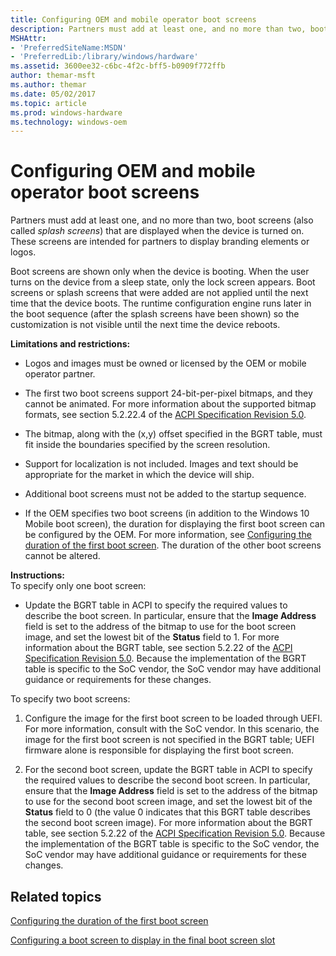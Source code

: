 ```yaml
---
title: Configuring OEM and mobile operator boot screens
description: Partners must add at least one, and no more than two, boot screens (also called splash screens) that are displayed when the device is turned on. These screens are intended for partners to display branding elements or logos.
MSHAttr:
- 'PreferredSiteName:MSDN'
- 'PreferredLib:/library/windows/hardware'
ms.assetid: 3600ee32-c6bc-4f2c-bff5-b0909f772ffb
author: themar-msft
ms.author: themar
ms.date: 05/02/2017
ms.topic: article
ms.prod: windows-hardware
ms.technology: windows-oem
---
```


# Configuring OEM and mobile operator boot screens


Partners must add at least one, and no more than two, boot screens (also called *splash screens*) that are displayed when the device is turned on. These screens are intended for partners to display branding elements or logos.

Boot screens are shown only when the device is booting. When the user turns on the device from a sleep state, only the lock screen appears. Boot screens or splash screens that were added are not applied until the next time that the device boots. The runtime configuration engine runs later in the boot sequence (after the splash screens have been shown) so the customization is not visible until the next time the device reboots.

**Limitations and restrictions:**

-   Logos and images must be owned or licensed by the OEM or mobile operator partner.

-   The first two boot screens support 24-bit-per-pixel bitmaps, and they cannot be animated. For more information about the supported bitmap formats, see section 5.2.22.4 of the [ACPI Specification Revision 5.0](http://go.microsoft.com/fwlink/p/?LinkId=267491).

-   The bitmap, along with the (x,y) offset specified in the BGRT table, must fit inside the boundaries specified by the screen resolution.

-   Support for localization is not included. Images and text should be appropriate for the market in which the device will ship.

-   Additional boot screens must not be added to the startup sequence.

-   If the OEM specifies two boot screens (in addition to the Windows 10 Mobile boot screen), the duration for displaying the first boot screen can be configured by the OEM. For more information, see [Configuring the duration of the first boot screen](configuring-the-duration-of-the-first-boot-screen.md). The duration of the other boot screens cannot be altered.

<a href="" id="instructions-"></a>**Instructions:**  
To specify only one boot screen:

-   Update the BGRT table in ACPI to specify the required values to describe the boot screen. In particular, ensure that the **Image Address** field is set to the address of the bitmap to use for the boot screen image, and set the lowest bit of the **Status** field to 1. For more information about the BGRT table, see section 5.2.22 of the [ACPI Specification Revision 5.0](http://go.microsoft.com/fwlink/p/?LinkId=267491). Because the implementation of the BGRT table is specific to the SoC vendor, the SoC vendor may have additional guidance or requirements for these changes.

To specify two boot screens:

1.  Configure the image for the first boot screen to be loaded through UEFI. For more information, consult with the SoC vendor. In this scenario, the image for the first boot screen is not specified in the BGRT table; UEFI firmware alone is responsible for displaying the first boot screen.

2.  For the second boot screen, update the BGRT table in ACPI to specify the required values to describe the second boot screen. In particular, ensure that the **Image Address** field is set to the address of the bitmap to use for the second boot screen image, and set the lowest bit of the **Status** field to 0 (the value 0 indicates that this BGRT table describes the second boot screen image). For more information about the BGRT table, see section 5.2.22 of the [ACPI Specification Revision 5.0](http://go.microsoft.com/fwlink/p/?LinkId=267491). Because the implementation of the BGRT table is specific to the SoC vendor, the SoC vendor may have additional guidance or requirements for these changes.

## Related topics


[Configuring the duration of the first boot screen](configuring-the-duration-of-the-first-boot-screen.md)

[Configuring a boot screen to display in the final boot screen slot](configuring-a-boot-screen-to-display-in-the-final-boot-screen-slot.md)

 

 







